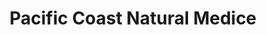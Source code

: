 ---
title: "Pacific Coast Natural Medice"
url: /seattle/pacific-coast-natural-medice/
shop: cannabis
---